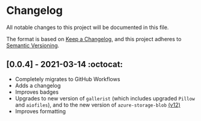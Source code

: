 # Changelog

All notable changes to this project will be documented in this file.

The format is based on [Keep a Changelog](https://keepachangelog.com/en/1.0.0/),
and this project adheres to [Semantic Versioning](https://semver.org/spec/v2.0.0.html).

## [0.0.4] - 2021-03-14 :octocat:
- Completely migrates to GitHub Workflows
- Adds a changelog
- Improves badges
- Upgrades to new version of `gallerist` (which includes upgraded `Pillow` and
  `aiofiles`), and to the new version of `azure-storage-blob`
  [(v12)](https://docs.microsoft.com/en-us/azure/storage/blobs/storage-quickstart-blobs-python)
- Improves formatting
